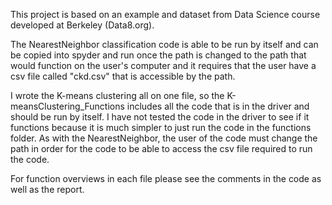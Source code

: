 This project is based on an example and dataset from Data Science course developed at Berkeley (Data8.org).

The NearestNeighbor classification code is able to be run by itself and can be copied into spyder and run once the path is changed to the path that would function on the user's computer and it requires that the user have a csv file called "ckd.csv" that is accessible by the path. 

I wrote the K-means clustering all on one file, so the K-meansClustering_Functions includes all the code that is in the driver and should be run by itself. I have not tested the code in the driver to see if it functions because it is much simpler to just run the code in the functions folder. As with the NearestNeighbor, the user of the code must change the path in order for the code to be able to access the csv file required to run the code. 


For function overviews in each file please see the comments in the code as well as the report.
